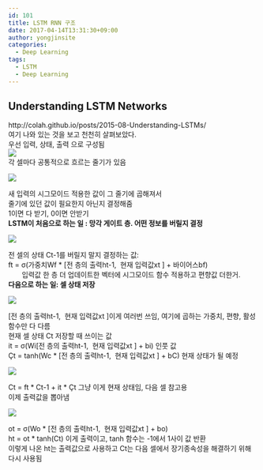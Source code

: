 ```yaml
---
id: 101
title: LSTM RNN 구조
date: 2017-04-14T13:31:30+09:00
author: yongjinsite
categories:
  - Deep Learning
tags:
  - LSTM
  - Deep Learning
---
```

<div>
  <h2>
    Understanding LSTM Networks
  </h2>
</div>

<div>
  http://colah.github.io/posts/2015-08-Understanding-LSTMs/
</div>

<div>
  여기 나와 있는 것을 보고 천천히 살펴보았다.
</div>

<div>
</div>

<div>
  우선 입력, 상태, 출력 으로 구성됨
</div>

<div>
</div>

<div>
  <img src="http://colah.github.io/posts/2015-08-Understanding-LSTMs/img/LSTM3-chain.png" />
</div>

<div>
</div>

<div>
</div>

<div>
</div>

<div>
  각 셀마다 공통적으로 흐르는 줄기가 있음
</div>

![](http://colah.github.io/posts/2015-08-Understanding-LSTMs/img/LSTM3-C-line.png) 

<div>
</div>

<div>
  새 입력의 시그모이드 적용한 값이 그 줄기에 곱해져서
</div>

<div>
  줄기에 있던 값이 필요한지 아닌지 결정해줌
</div>

<div>
  1이면 다 받기, 0이면 안받기
</div>

<div>
</div>

<div>
</div>

<div>
</div>

<div>
  <b>LSTM이 처음으로 하는 일 : 망각 게이트 층. 어떤 정보를 버릴지 결정</b>
</div>

<div>
</div>

![](http://colah.github.io/posts/2015-08-Understanding-LSTMs/img/LSTM3-focus-f.png) 

<div>
  전 셀의 상태 Ct-1를 버릴지 말지 결정하는 값:
</div>

<div>
  ft = σ(가중치Wf * [전 층의 출력ht-1,  현재 입력값xt ] + 바이어스bf)
</div>

<div>
         입력값 한 층 더 업데이트한 벡터에 시그모이드 함수 적용하고 편향값 더한거.
</div>

<div>
</div>

<div>
</div>

<div>
</div>

<div>
  <b>다음으로 하는 일: 셀 상태 저장</b>
</div>

![](http://colah.github.io/posts/2015-08-Understanding-LSTMs/img/LSTM3-focus-i.png) 

<div>
  [전 층의 출력ht-1,  현재 입력값xt ]이게 여러번 쓰임, 여기에 곱하는 가중치, 편향, 활성 함수만 다 다름
</div>

<div>
</div>

<div>
</div>

<div>
  현재 셀 상태 Ct 저장할 때 쓰이는 값
</div>

<div>
  it = σ(Wi[전 층의 출력ht-1,  현재 입력값xt ] + bi) 인풋 값
</div>

<div>
  Çt = tanh(Wc * [전 층의 출력ht-1,  현재 입력값xt ] + bC) 현재 상태가 될 예정
</div>

<div>
</div>

![](http://colah.github.io/posts/2015-08-Understanding-LSTMs/img/LSTM3-focus-C.png) 

<div>
  Ct = ft * Ct-1 + it * Çt 그냥 이게 현재 상태임, 다음 셀 참고용
</div>

<div>
</div>

<div>
</div>

<div>
  이제 출력값을 뽑아냄
</div>

![](http://colah.github.io/posts/2015-08-Understanding-LSTMs/img/LSTM3-focus-o.png) 

<div>
</div>

<div>
  ot = σ(Wo * [전 층의 출력ht-1,  현재 입력값xt ] + bo)
</div>

<div>
  ht = ot * tanh(Ct) 이게 출력이고, tanh 함수는 -1에서 1사이 값 반환
</div>

<div>
</div>

<div>
</div>

<div>
  이렇게 나온 ht는 출력값으로 사용하고 Ct는 다음 셀에서 장기종속성을 해결하기 위해 다시 사용됨
</div>

<div>
</div>

<div>
</div>

<div>
</div>

<div>
</div>

<div>
</div>

<div>
</div>

<div>
</div>

<div>
</div>

<div>
</div>

<div>
</div>

<div>
</div>

<div>
</div>

<div>
</div>